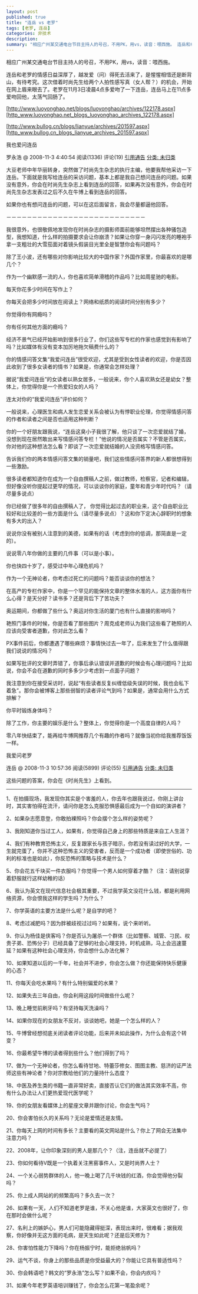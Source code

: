 ```yaml
---
layout: post
published: true
title: "连岳 vs 老罗"
tags: [老罗, 连岳]
categories: 非技术    
description: 
summary: "相应广州某交通电台节目主持人的号召，不用PK，用vs，读音：喂西施。 连岳和老罗的情感日益深厚了，越发爱（问）得死去活来了，是惺惺相惜还是断背山，有待考究。这次借着时尚先生给两个人拍性感写真（女人帮？）的机会，开始在网上眉来眼去了。老罗在1"
---
```

相应广州某交通电台节目主持人的号召，不用PK，用vs，读音：喂西施。  
  
连岳和老罗的情感日益深厚了，越发爱（问）得死去活来了，是惺惺相惜还是断背山，有待考究。这次借着时尚先生给两个人拍性感写真（女人帮？）的机会，开始在网上眉来眼去了。老罗在11月3日凌晨4点多爱吻了一下连岳，连岳马上在11点多爱吻回他，太荡气回肠了。  
  
[http://www.luoyonghao.net/blogs/luoyonghao/archives/122178.aspx][http_www.luoyonghao.net_blogs_luoyonghao_archives_122178.aspx]  
  
[http://www.bullog.cn/blogs/lianyue/archives/201597.aspx][http_www.bullog.cn_blogs_lianyue_archives_201597.aspx]  
  


我也爱问连岳

罗永浩 @ 2008-11-3 4:40:54 阅读(1336) 评论(19) [引用通告][Link 1] [分类: 未归类][Link 2]

大豆老师中年华丽转身，突然做了时尚先生杂志的执行主编，他要我帮他采访一下连岳。下面就是我写给连岳的采访问题，基本上都是我自己想问连岳的问题。如果没有意外，你会在时尚先生杂志上看到连岳的回答，如果再次没有意外，你会在时尚先生杂志发表过之后不久在牛博上看到连岳的回答。  
  
如果你也有想问连岳的问题，可以在这后面留言，我会尽量都逼他回答。  
  
－－－－－－－－－－－－－－－－－－－－－－－－－－－  
  
  
我很意外，也很敬佩地发现你在时尚杂志的摄影师面前能够坦然摆出各种骚包造型，我想知道，什么样的拍摄要求会让你崩溃？如果让你穿一身闪闪发亮的睡袍手拿一支粗壮的大雪茄面对着镜头假装目光里全是智慧你会有问题吗？  
  
除了王小波，还有哪些对你影响比较大的中国作家？外国作家里，你最喜欢的是哪几个？  
  
作为一个幽默感一流的人，你也喜欢简单滑稽的作品吗？比如周星驰的电影。  
  
每天你花多少时间在写作上？  
  
你每天会把多少时间放在阅读上？网络和纸质的阅读时间分别有多少？  
  
你觉得你有网瘾吗？  
  
你有任何其他方面的瘾吗？  
  
经济不景气已经开始影响到很多行业了，你们这些写专栏的作家也感觉到有影响了吗？比如媒体有没有变本加厉地拖欠稿费什么的？  
  
你的情感问答文集“我爱问连岳”很受欢迎，尤其是受到女性读者的欢迎，你是否因此收到了很多女读者的情书？如果是，你通常会怎样处理？  
  
据说“我爱问连岳”的女读者以熟女居多，一般说来，你个人喜欢熟女还是幼女？整体上，你觉得你是一个热爱妇女的人吗？  
  
连太对你的“我爱问连岳”评价如何？  
  
一般说来，心理医生和病人发生恋爱关系会被认为有悖职业伦理，你觉得情感问答的作者和读者之间是否也适用这种判断？  
  
你的一个好朋友跟我说，“连岳这臭小子我很了解，他只谈了一次恋爱就结了婚，没想到现在居然敢出来写情感问答专栏！”他说的情况是否属实？不管是否属实，你对他的这种想法怎么看？即谈了一次恋爱就结婚的人没资格写情感问答。  
  
告诉我们你的两本情感问答文集的销量吧，我们这些情感问答界的新人都很想得到一些激励。  
  
很多读者都知道你在成为一个自由撰稿人之前，做过教师，检察官，记者和编辑，但好像没听你提起过更早的情况，可以谈谈你的家庭，童年和青少年时代吗？（请尽量多说点）  
  
你已经做了很多年的自由撰稿人了， 你觉得比起过去的职业来，这个自由职业比较好和比较差的一些方面是什么（请尽量多说点）？这和你下定决心辞职时的想象有多大的出入？  
  
说说你没有被别人注意到的美德，如果有的话（考虑到你的低调，那简直是一定的）。  
  
说说零八年你做的主要的几件事（可以是小事）。  
  
你也快四十岁了，感受过中年心理危机吗？  
  
作为一个无神论者，你考虑过死亡的问题吗？能否谈谈你的想法？  
  
在高产的专栏作家中，你是一个罕见的能保持文章的整体水准的人，这方面你有什么心得？是天分好？读书多？还是背后下了苦功夫？  
  
奥运期间，你都做了些什么？奥运对你生活的厦门也有什么直接的影响吗？  
  
艳照门事件的时候，你是否看了那些图片？周克成老师认为我们这些看了艳照的人应该向受害者道歉，你对此怎么看？  
  
PX事件前后，你都遭遇了哪些麻烦？事情快过去一年了，后来发生了什么值得跟我们说说的情况吗？  
  
如果写批评的文章时弄错了，你事后承认错误并道歉的时候会有心理问题吗？比如说，你会不会在道歉的同时多多少少考虑到一点面子问题？  
  
我注意到你在接受采访时，说起“有些读者反复纠缠低级失误的时候，我也会私下着急”。那你会被博客上那些弱智的读者评论气到吗？如果是，通常会用什么方式排解？  
  
你平时锻炼身体吗？  
  
除了工作，你主要的娱乐是什么？整体上，你觉得你是一个高度自律的人吗？  
  
零八年快结束了，能再给牛博网推荐几个有趣的作者吗？就像当初你给我推荐饭饭一样。  
  
  


我爱问老罗

连岳 @ 2008-11-3 10:57:36 阅读(5899) 评论(55) [引用通告][Link 3] [分类: 未归类][Link 4]

这些问题的答案，你会在《时尚先生》上看到。  
  


--------------------

  
1、在拍摄现场，我发现你其实是个害羞的人，你去年也跟我说过，你刚上讲台时，其实害怕得在流汗，请问你是怎么克服恐惧感最后成为一个自如的演讲者？  


  
2、如果杂志愿意登，你敢拍裸照吗？你会摆个怎么样的姿势呢？  
  
3、我刚知道你当过工人，如果有，你觉得自己身上的那些特质是来自工人生涯？  
  
4、我们有种教育恐怖主义，反复跟家长与孩子暗示，你若没有读过好的大学，一生就完蛋了，你并不这种恐怖主义的受害者，反而是一个成功者（即使世俗的、功利的标准也是如此），你反恐怖的策略与技术是什么？  
  
5、你会花五千块买一件衣服吗？你觉得一个男人如何穿着才酷？（注：请别说穿着舒服就行这样幼稚的话）  
  
6、我认为英文在现代信息社会极其重要，不过我学英文没花什么钱，都是利用网络资源，你会恨我这样的学生吗？为什么？  
  
7、你学英语的主要方法是什么呢？是自学的吧？  
  
8、考虑过减肥吗？因为胖被歧视过过吗？如果有，说个来听听。  
  
9、你认为杨佳是侠客吗？你是否认为屠杀一个群体（比如警察、城管、刁民、权贵子弟、恐怖分子）已经具备了足够的社会心理支持，时机成熟，马上会迅速蔓延？如果有这种社会心理支持，你会想什么办法化解？  
  
10、如果知道以后的一千年，社会并不进步，你会怎么做？你还能保持快乐健康的心态？  
  
11、你每天会吃水果吗？有什么特别偏爱的水果？  
  
12、如果失去三年自由，你会利用这段时间做些什么呢？  
  
13、晚上睡觉前刷牙吗？有坚持每天洗澡吗？  
  
14、如果你现在的女朋友不反对，谈谈她吧，她是一个怎么样的人？  
  
15、牛博曾经想彻底关闭读者评论功能，后来并未如此操作，为什么会有这个转变？  
  
16、你最希望牛博的读者得到些什么？他们得到了吗？  
  
17、做为一个无神论者，你怎么看待甘地、特蕾莎修女、图图主教、慈济的证严法师这些有神论者？你对宗教给他们的力量持什么态度？  
  
18、中医及养生类的书籍一直非常好卖，直接否认它们的做法其实效率不高，你有什么办法让人们更热爱现代医学呢？  
  
19、你的女朋友看媒体上的星座文章并跟你讨论，你会生气吗？  
  
20、你会害怕长久的关系吗？无论是爱情还是友情。  
  
21、你每天上网的时间有多长？主要看的英文网站是什么？你上了网会无法集中注意力吗？  
  
22、2008年，让你印象深刻的男人是那几个？（注，连岳就不必提了）  
  
23、你如何看待V既是一个执着关注黑窑事件人，又是时尚界人士？  
  
24、一个关心弱势群体的人，他一晚上喝了几千块钱的红酒，你会觉得他分裂吗？  
  
25、你上成人网站的的频繁高吗？多久去一次？  
  
26、如果有一天，人们不知道老罗是谁，不关心他是谁，大家英文也很好了，你在那时会做什么呢？  
  
27、名利上的嫉妒心，男人们可能隐藏得挺深，表现出来时，很难看；据我观察，你好像并无这方面的毛病，是天生如此呢？还是后天修为？  
  
28、你害怕性能力下降吗？你在杨振宁时，能拒绝翁帆吗？  
  
29、运气不谈，你身上的那些品质是你受益最大的？你能让它具有普适性吗？  
  
30、你会韩语吧？韩文的“罗永浩”怎么写？如果不会，你会内疚吗？  
  
31、如果今年老罗英语培训赚钱了，你会怎么花第一笔盈余呢？

  


  



[http_www.luoyonghao.net_blogs_luoyonghao_archives_122178.aspx]: http://www.luoyonghao.net/blogs/luoyonghao/archives/122178.aspx
[http_www.bullog.cn_blogs_lianyue_archives_201597.aspx]: http://www.bullog.cn/blogs/lianyue/archives/201597.aspx
[Link 1]: http://www.luoyonghao.net/blogs/luoyonghao/trackbacks/122178.aspx
[Link 2]: http://www.luoyonghao.net/blogs/luoyonghao/?cat=
[Link 3]: http://www.bullog.cn/blogs/lianyue/trackbacks/201597.aspx
[Link 4]: http://www.bullog.cn/blogs/lianyue/?cat=